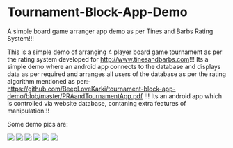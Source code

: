 # Tournament-Block-App-Demo
A simple board game arranger app demo as per Tines and Barbs Rating System!!!

This is a simple demo of arranging 4 player board game tournament as per the rating system developed for http://www.tinesandbarbs.com!!!
Its a simple demo where an android app connects to the database and displays data as per required and arranges all users of the database as per the rating algorithm mentioned as per:- https://github.com/BeepLoveKarki/tournament-block-app-demo/blob/master/PRAandTournamentApp.pdf !!! Its an android app which is controlled via website database, contaning extra features of manipulation!!!

Some demo pics are:

<img src="https://github.com/BeepLoveKarki/board-game-arranger/blob/master/pics/p1.png"/>
<img src="https://github.com/BeepLoveKarki/board-game-arranger/blob/master/pics/p2.png"/>
<img src="https://github.com/BeepLoveKarki/board-game-arranger/blob/master/pics/p3.png"/>
<img src="https://github.com/BeepLoveKarki/board-game-arranger/blob/master/pics/p4.png"/>
<img src="https://github.com/BeepLoveKarki/board-game-arranger/blob/master/pics/p5.png"/>
<img src="https://github.com/BeepLoveKarki/board-game-arranger/blob/master/pics/p6.png"/>


